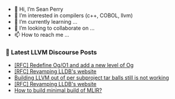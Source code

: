 - 👋 Hi, I’m Sean Perry
- 👀 I’m interested in compilers (c++, COBOL, llvm)
- 🌱 I’m currently learning ...
- 💞️ I’m looking to collaborate on ...
- 📫 How to reach me ...

<!---
s66perry/s66perry is a ✨ special ✨ repository because its `README.md` (this file) appears on your GitHub profile.
You can click the Preview link to take a look at your changes.
--->
### 📕 Latest LLVM Discourse Posts

<!-- DISCOURSE-LLVM:START -->
- [[RFC] Redefine Og/O1 and add a new level of Og](https://discourse.llvm.org/t/rfc-redefine-og-o1-and-add-a-new-level-of-og/72850#post_2)
- [[RFC] Revamping LLDB&#39;s website](https://discourse.llvm.org/t/rfc-revamping-lldbs-website/72899#post_4)
- [Building LLVM out of per subproject tar balls still is not working](https://discourse.llvm.org/t/building-llvm-out-of-per-subproject-tar-balls-still-is-not-working/72829#post_8)
- [[RFC] Revamping LLDB&#39;s website](https://discourse.llvm.org/t/rfc-revamping-lldbs-website/72899#post_3)
- [How to build minimal build of MLIR?](https://discourse.llvm.org/t/how-to-build-minimal-build-of-mlir/72901#post_4)
<!-- DISCOURSE-LLVM:END -->
